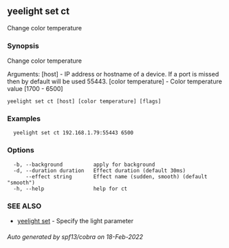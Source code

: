 ## yeelight set ct

Change color temperature

### Synopsis

Change color temperature

Arguments:
  [host] - IP address or hostname of a device. If a port is missed then by default will be used 55443.
  [color temperature] - Color temperature value [1700 - 6500]

```
yeelight set ct [host] [color temperature] [flags]
```

### Examples

```
  yeelight set ct 192.168.1.79:55443 6500
```

### Options

```
  -b, --background          apply for background
  -d, --duration duration   Effect duration (default 30ms)
      --effect string       Effect name (sudden, smooth) (default "smooth")
  -h, --help                help for ct
```

### SEE ALSO

* [yeelight set](yeelight_set.md)	 - Specify the light parameter

###### Auto generated by spf13/cobra on 18-Feb-2022
